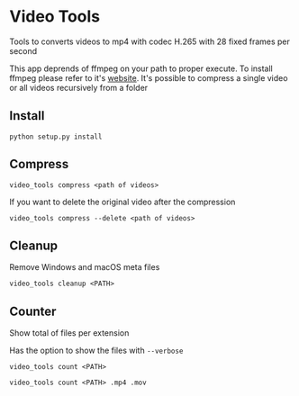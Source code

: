 # Video Tools

Tools to converts videos to mp4 with codec H.265 with 28 fixed frames per second

This app deprends of ffmpeg on your path to proper execute.
To install ffmpeg please refer to it's [website](https://www.ffmpeg.org/).
It's possible to compress a single video or all videos recursively from a folder

## Install
```
python setup.py install
```

## Compress
```
video_tools compress <path of videos>
```

If you want to delete the original video after the compression
```
video_tools compress --delete <path of videos>
```

## Cleanup
Remove Windows and macOS meta files

```
video_tools cleanup <PATH>
```

## Counter
Show total of files per extension

Has the option to show the files with `--verbose`
```
video_tools count <PATH>
```

```
video_tools count <PATH> .mp4 .mov
```
